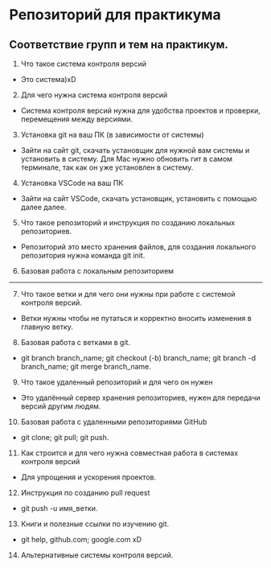 # Репозиторий для практикума
## Соответствие групп и тем на практикум.

1. Что такое система контроля версий
* Это система)xD
2. Для чего нужна система контроля версий
* Система контроля версий нужна для  удобства проектов и проверки, перемещения между версиями.
3. Установка git на ваш ПК (в зависимости от системы)
* Зайти на сайт git, скачать установщик для нужной вам системы и установить в систему. Для Mac нужно обновить гит в самом терминале, так как он уже установлен в систему.
4. Установка VSCode на ваш ПК
* Зайти на сайт VSCode, скачать установщик, установить с помощью далее далее.
5. Что такое репозиторий и инструкция по созданию локальных репозиториев.
* Репозиторий это место хранения файлов, для  создания локального репозитория нужна команда git init.
6. Базовая работа с локальным репозиторием
---
7. Что такое ветки и для чего они нужны при работе с системой контроля версий.
* Ветки нужны чтобы не путаться и корректно вносить изменения в главную ветку.
8. Базовая работа с ветками в git.
* git branch branch_name; git checkout (-b) branch_name; git branch -d branch_name; git merge branch_name.
9. Что такое удаленный репозиторий и для чего он нужен
* Это удалённый сервер хранения репозиториев, нужен для передачи версий другим людям.
10. Базовая работа с удаленными репозиториями GitHub
* git clone; git pull; git push.
11. Как строится и для чего нужна совместная работа в системах контроля версий
* Для упрощения и ускорения проектов.
12. Инструкция по созданию pull request
* git push -u имя_ветки.
13. Книги и полезные ссылки по изучению git.
* git help, github.com; google.com xD
14. Альтернативные системы контроля версий.
